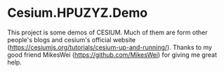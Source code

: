 # Cesium.HPUZYZ.Demo
This project is some demos of CESIUM. Much of them are form other people's blogs and cesium's official website (https://cesiumjs.org/tutorials/cesium-up-and-running/). Thanks to my good friend MikesWei (https://github.com/MikesWei) for giving me great help.
